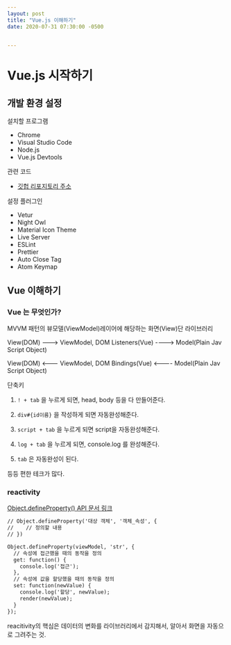 ```yaml
---
layout: post
title: "Vue.js 이해하기"
date: 2020-07-31 07:30:00 -0500


---
```


# Vue.js 시작하기

## 개발 환경 설정

설치할 프로그램

- Chrome
- Visual Studio Code
- Node.js
- Vue.js Devtools

관련 코드

- [깃헙 리포지토리 주소](https://github.com/joshua1988/learn-vue-js)

설정 플러그인

- Vetur
- Night Owl
- Material Icon Theme
- Live Server
- ESLint
- Prettier
- Auto Close Tag
- Atom Keymap


## Vue 이해하기

### Vue 는 무엇인가?

MVVM 패턴의 뷰모델(ViewModel)레이어에 해당하는 화면(View)단 라이브러리


View(DOM) ---> ViewModel, DOM Listeners(Vue) ----> Model(Plain Jav Script Object)

View(DOM) <--- ViewModel, DOM Bindings(Vue) <---- Model(Plain Jav Script Object)


단축키

1. `! + tab` 을 누르게 되면, head, body 등을 다 만들어준다.

2. `div#{id이름}` 을 작성하게 되면 자동완성해준다.

3. `script + tab` 을 누르게 되면 script을 자동완성해준다.

4. `log + tab` 을 누르게 되면, console.log 를 완성해준다.

5. `tab` 은 자동완성이 된다.

등등 편한 테크가 많다.

### reactivity

[Object.defineProperty() API 문서 링크](https://developer.mozilla.org/en-US/docs/Web/JavaScript/Reference/Global_Objects/Object/defineProperty)

```html
// Object.defineProperty('대상 객체', '객체_속성', {
//    // 정의할 내용
// })

Object.defineProperty(viewModel, 'str', {
  // 속성에 접근했을 때의 동작을 정의
  get: function() {
    console.log('접근');
  },
  // 속성에 값을 할당했을 때의 동작을 정의
  set: function(newValue) {
    console.log('할당', newValue);
    render(newValue);
  }
});

```

reacitivity의 핵심은 데이터의 변화를 라이브러리에서 감지해서, 알아서 화면을 자동으로 그려주는 것.




